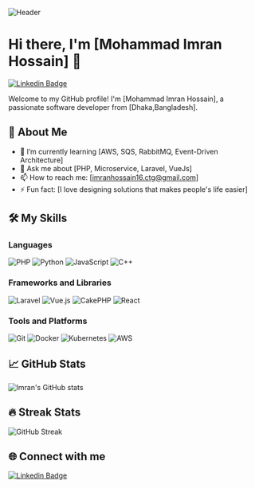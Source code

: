 ![Header](https://i.postimg.cc/T3CHPHRT/my-profile-picture.jpg)

# Hi there, I'm [Mohammad Imran Hossain] 👋

[![Linkedin Badge](https://img.shields.io/badge/-mohammad-imran-hossain-783803135-blue?style=flat-square&logo=Linkedin&logoColor=white&link=https://www.linkedin.com/in/yourLinkedInProfile/)](https://www.linkedin.com/in/mohammad-imran-hossain-783803135/)


Welcome to my GitHub profile! I'm [Mohammad Imran Hossain], a passionate software developer from [Dhaka,Bangladesh].

## 🚀 About Me

- 🌱 I’m currently learning [AWS, SQS, RabbitMQ, Event-Driven Architecture]
- 💬 Ask me about [PHP, Microservice, Laravel, VueJs]
- 📫 How to reach me: [imranhossain16.ctg@gmail.com]
- ⚡ Fun fact: [I love designing solutions that makes people's life easier]

## 🛠️ My Skills

### Languages

![PHP](https://img.shields.io/badge/-PHP-777BB4?style=flat-square&logo=php&logoColor=white)
![Python](https://img.shields.io/badge/-Python-3776AB?style=flat-square&logo=python&logoColor=white)
![JavaScript](https://img.shields.io/badge/-JavaScript-F7DF1E?style=flat-square&logo=javascript&logoColor=black)
![C++](https://img.shields.io/badge/-C++-00599C?style=flat-square&logo=cplusplus&logoColor=white)

### Frameworks and Libraries

![Laravel](https://img.shields.io/badge/-Laravel-FF2D20?style=flat-square&logo=laravel&logoColor=white)
![Vue.js](https://img.shields.io/badge/-Vue.js-4FC08D?style=flat-square&logo=vue-dot-js&logoColor=white)
![CakePHP](https://img.shields.io/badge/-CakePHP-D33C43?style=flat-square&logo=cakephp&logoColor=white)
![React](https://img.shields.io/badge/-React-61DAFB?style=flat-square&logo=react&logoColor=black)


### Tools and Platforms

![Git](https://img.shields.io/badge/-Git-F05032?style=flat-square&logo=git&logoColor=white)
![Docker](https://img.shields.io/badge/-Docker-2496ED?style=flat-square&logo=docker&logoColor=white)
![Kubernetes](https://img.shields.io/badge/-Kubernetes-326CE5?style=flat-square&logo=kubernetes&logoColor=white)
![AWS](https://img.shields.io/badge/-AWS-232F3E?style=flat-square&logo=amazon-aws&logoColor=white)

## 📈 GitHub Stats

![Imran's GitHub stats](https://github-readme-stats.vercel.app/api?username=imranctg16&show_icons=true&theme=radical)

## 🔥 Streak Stats

![GitHub Streak](https://github-readme-streak-stats.herokuapp.com/?user=imranctg16&theme=radical)



## 🌐 Connect with me

[![Linkedin Badge](https://img.shields.io/badge/-yourLinkedInProfile-blue?style=flat-square&logo=Linkedin&logoColor=white&link=https://www.linkedin.com/in/yourLinkedInProfile/)](https://www.linkedin.com/in/yourLinkedInProfile/)
